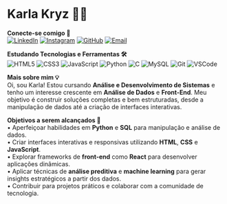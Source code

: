 # Karla Kryz 👩‍💻

**Conecte-se comigo 📲**  
[![LinkedIn](https://img.shields.io/badge/LinkedIn-%230077B5.svg?style=flat&logo=linkedin&logoColor=white)](https://www.linkedin.com/in/karla-almeida-7761932b0/)  [![Instagram](https://img.shields.io/badge/Instagram-%23E4405F.svg?style=flat&logo=instagram&logoColor=white)](https://www.instagram.com/karlinhakryzz/)  [![GitHub](https://img.shields.io/badge/GitHub-%23000000.svg?style=flat&logo=github&logoColor=white)](https://github.com/karlakryz-codes)  [![Email](https://img.shields.io/badge/Email-%23D14836.svg?style=flat&logo=gmail&logoColor=white)](mailto:karlakryz.codes@outlook.com)

**Estudando Tecnologias e Ferramentas 🛠️**  
![HTML5](https://img.shields.io/badge/HTML5-%23E34F26.svg?style=flat&logo=html5&logoColor=white)  ![CSS3](https://img.shields.io/badge/CSS3-%231572B6.svg?style=flat&logo=css3&logoColor=white)  ![JavaScript](https://img.shields.io/badge/JavaScript-%23F7DF1E.svg?style=flat&logo=javascript&logoColor=black)  ![Python](https://img.shields.io/badge/Python-%233776AB.svg?style=flat&logo=python&logoColor=white)  ![C](https://img.shields.io/badge/C-%2300599C.svg?style=flat&logo=c&logoColor=white)  ![MySQL](https://img.shields.io/badge/MySQL-%234479A1.svg?style=flat&logo=mysql&logoColor=white)  ![Git](https://img.shields.io/badge/Git-%23F05032.svg?style=flat&logo=git&logoColor=white) ![VSCode](https://img.shields.io/badge/VS_Code-%23007ACC.svg?style=flat&logo=visualstudiocode&logoColor=white)

**Mais sobre mim 💡**  
Oi, sou Karla! Estou cursando **Análise e Desenvolvimento de Sistemas** e tenho um interesse crescente em **Análise de Dados** e **Front-End**. Meu objetivo é construir soluções completas e bem estruturadas, desde a manipulação de dados até a criação de interfaces interativas.

**Objetivos a serem alcançados 🎯**  
• Aperfeiçoar habilidades em **Python** e **SQL** para manipulação e análise de dados.  
• Criar interfaces interativas e responsivas utilizando **HTML**, **CSS** e **JavaScript**.  
• Explorar frameworks de **front-end** como **React** para desenvolver aplicações dinâmicas.  
• Aplicar técnicas de **análise preditiva** e **machine learning** para gerar insights estratégicos a partir dos dados.  
• Contribuir para projetos práticos e colaborar com a comunidade de tecnologia.




<!---
karlakryz-codes/karlakryz-codes is a ✨ special ✨ repository because its `README.md` (this file) appears on your GitHub profile.
You can click the Preview link to take a look at your changes.
--->

